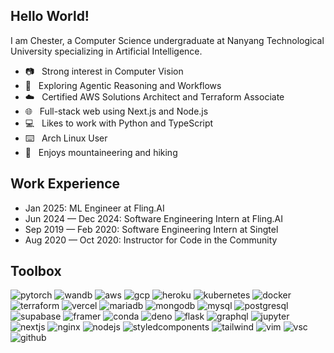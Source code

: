 ## Hello World!

I am Chester, a Computer Science undergraduate at Nanyang Technological University specializing in Artificial Intelligence.

-   📷 &nbsp; Strong interest in Computer Vision
-   🧠 &nbsp; Exploring Agentic Reasoning and Workflows
-   ☁️ &nbsp; Certified AWS Solutions Architect and Terraform Associate
-   🌐 &nbsp; Full-stack web using Next.js and Node.js
-   💻 &nbsp; Likes to work with Python and TypeScript
-   ⌨️ &nbsp; Arch Linux User
-   🗻 &nbsp; Enjoys mountaineering and hiking


## Work Experience
-   Jan 2025: ML Engineer at Fling.AI
-   Jun 2024 — Dec 2024: Software Engineering Intern at Fling.AI
-   Sep 2019 — Feb 2020: Software Engineering Intern at Singtel
-   Aug 2020 — Oct 2020: Instructor for Code in the Community

## Toolbox

![pytorch](https://img.shields.io/badge/PyTorch-EE4C2C?style=for-the-badge&logo=pytorch&logoColor=white)
![wandb](https://img.shields.io/badge/Weights_&_Biases-FFBE00?style=for-the-badge&logo=WeightsAndBiases&logoColor=white)
![aws](https://img.shields.io/badge/Amazon_AWS-FF9900?style=for-the-badge&logo=amazonaws&logoColor=white)
![gcp](https://img.shields.io/badge/Google_Cloud-4285F4?style=for-the-badge&logo=google-cloud&logoColor=white)
![heroku](https://img.shields.io/badge/Heroku-430098?style=for-the-badge&logo=heroku&logoColor=white)
![kubernetes](https://img.shields.io/badge/Kubernetes-3069DE?style=for-the-badge&logo=kubernetes&logoColor=white)
![docker](https://img.shields.io/badge/docker-%232496ED?style=for-the-badge&logo=docker&logoColor=white)
![terraform](https://img.shields.io/badge/Terraform-7B42BC?style=for-the-badge&logo=terraform&logoColor=white)
![vercel](https://img.shields.io/badge/Vercel-000000?style=for-the-badge&logo=vercel&logoColor=white)
![mariadb](https://img.shields.io/badge/MariaDB-003545?style=for-the-badge&logo=mariadb&logoColor=white)
![mongodb](https://img.shields.io/badge/MongoDB-4EA94B?style=for-the-badge&logo=mongodb&logoColor=white)
![mysql](https://img.shields.io/badge/MySQL-005C84?style=for-the-badge&logo=mysql&logoColor=white)
![postgresql](https://img.shields.io/badge/PostgreSQL-316192?style=for-the-badge&logo=postgresql&logoColor=white)
![supabase](https://img.shields.io/badge/Supabase-181818?style=for-the-badge&logo=supabase&logoColor=white)
![framer](https://img.shields.io/badge/Figma-F24E1E?style=for-the-badge&logo=figma&logoColor=white)
![conda](https://img.shields.io/badge/conda-342B029.svg?&style=for-the-badge&logo=anaconda&logoColor=white)
![deno](https://img.shields.io/badge/Deno-white?style=for-the-badge&logo=deno&logoColor=464647)
![flask](https://img.shields.io/badge/Flask-000000?style=for-the-badge&logo=flask&logoColor=white)
![graphql](https://img.shields.io/badge/GraphQl-E10098?style=for-the-badge&logo=graphql&logoColor=white)
![jupyter](https://img.shields.io/badge/Jupyter-F37626.svg?&style=for-the-badge&logo=Jupyter&logoColor=white)
![nextjs](https://img.shields.io/badge/next%20js-000000?style=for-the-badge&logo=nextdotjs&logoColor=white)
![nginx](https://img.shields.io/badge/Nginx-009639?style=for-the-badge&logo=nginx&logoColor=white)
![nodejs](https://img.shields.io/badge/Node%20js-339933?style=for-the-badge&logo=nodedotjs&logoColor=white)
![styledcomponents](https://img.shields.io/badge/styled--components-DB7093?style=for-the-badge&logo=styled-components&logoColor=white)
![tailwind](https://img.shields.io/badge/Tailwind_CSS-38B2AC?style=for-the-badge&logo=tailwind-css&logoColor=white)
![vim](https://img.shields.io/badge/VIM-%2311AB00.svg?&style=for-the-badge&logo=vim&logoColor=white)
![vsc](https://img.shields.io/badge/Visual_Studio_Code-0078D4?style=for-the-badge&logo=visual%20studio%20code&logoColor=white)
![github](https://img.shields.io/badge/github-%23181717?style=for-the-badge&logo=GitHub&logoColor=white)
